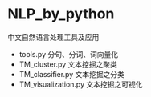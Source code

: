# NLP_by_python中文自然语言处理工具及应用- tools.py  分句、分词、词向量化- TM_cluster.py  文本挖掘之聚类- TM_classifier.py  文本挖掘之分类- TM_visualization.py  文本挖掘之可视化